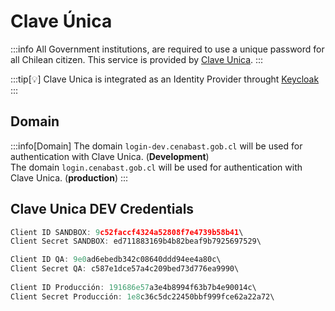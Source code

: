 # Clave Única

:::info
All Government institutions, are required to use a unique password for all Chilean citizen. This service is provided by [Clave Unica](https://claveunica.cl/).
:::

:::tip[💡]
Clave Unica is integrated as an Identity Provider throught [Keycloak](applications/keycloak.md)
:::

## Domain

:::info[Domain]
The domain `login-dev.cenabast.gob.cl` will be used for authentication with Clave Unica. (**Development**)\
The domain `login.cenabast.gob.cl` will be used for authentication with Clave Unica. (**production**)
:::

## Clave Unica DEV Credentials

```jsx
Client ID SANDBOX: 9c52faccf4324a52808f7e4739b58b41\
Client Secret SANDBOX: ed711883169b4b82beaf9b7925697529\

Client ID QA: 9e0ad6ebedb342c08640ddd94ee4a80c\
Client Secret QA: c587e1dce57a4c209bed73d776ea9990\
 
Client ID Producción: 191686e57a3e4b8994f63b7b4e90014c\
Client Secret Producción: 1e8c36c5dc22450bbf999fce62a22a72\
```

